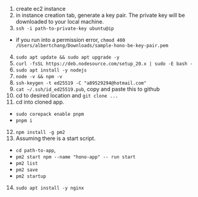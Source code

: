 1. create ec2 instance
2. in instance creation tab, generate a key pair. The private key will be downloaded to your local machine.
3. `ssh -i path-to-private-key ubuntu@ip`

- if you run into a permission error, `chmod 400 /Users/albertchang/Downloads/sample-hono-be-key-pair.pem`

4. `sudo apt update && sudo apt upgrade -y`
5. `curl -fsSL https://deb.nodesource.com/setup_20.x | sudo -E bash -`
6. `sudo apt install -y nodejs`
7. `node -v && npm -v`
8. `ssh-keygen -t ed25519 -C "a89529294@hotmail.com"`
9. `cat ~/.ssh/id_ed25519.pub`, copy and paste this to github
10. cd to desired location and `git clone ...`
11. cd into cloned app.

- `sudo corepack enable pnpm`
- `pnpm i`

12. `npm install -g pm2`
13. Assuming there is a start script.

- `cd path-to-app`,
- `pm2 start npm --name "hono-app" -- run start`
- `pm2 list`
- `pm2 save`
- `pm2 startup`

14. `sudo apt install -y nginx`
